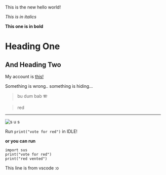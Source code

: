 This is the new hello world!

*This is in italics*

**This one is in bold**

# Heading One

## And Heading Two

My account is [this!](https://github.com/joshjppark)

Something is wrong.. something is hiding...

> 
> bu dum bab
> 🪗

> red

_ _ _

![s u s](https://cdn.pixabay.com/photo/2021/02/12/13/43/among-us-6008615__480.png)

Run `print("vote for red")` in IDLE!

**or you can run**

```
import sus
print("vote for red")
print("red vented")
```


This line is from vscode :o